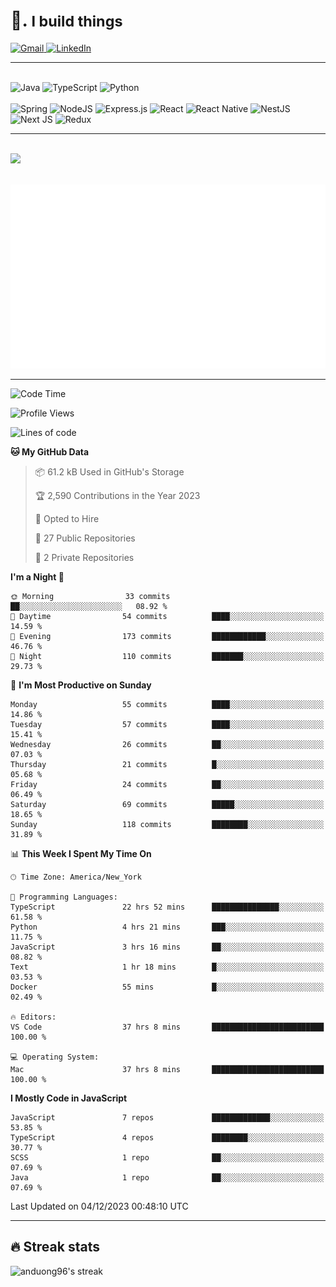 <div align="left">
  <h1>👋. <small>I build things</small></h1>

  <a href="mailto:an.duongx@gmail.com">
    <img alt="Gmail" src="https://img.shields.io/badge/Gmail-D14836?style=for-the-badge&logo=gmail&logoColor=white" />
  </a>
  <a href="https://www.linkedin.com/in/ahdng">
    <img alt="LinkedIn" src="https://img.shields.io/badge/linkedin-%230077B5.svg?style=for-the-badge&logo=linkedin&logoColor=white"/>
  </a>

  <br/>
  <hr />
  <br/>

  <img alt="Java" src="https://img.shields.io/badge/java-%23ED8B00.svg?style=for-the-badge&logo=java&logoColor=white"/>
  <img alt="TypeScript" src="https://img.shields.io/badge/typescript-%23007ACC.svg?style=for-the-badge&logo=typescript&logoColor=white"/>
  <img alt="Python" src="https://img.shields.io/badge/python-%2314354C.svg?style=for-the-badge&logo=python&logoColor=white"/>

  <br />
  <br />
  <img alt="Spring" src="https://img.shields.io/badge/spring-%236DB33F.svg?style=for-the-badge&logo=spring&logoColor=white"/>
  <img alt="NodeJS" src="https://img.shields.io/badge/node.js-%2343853D.svg?style=for-the-badge&logo=node-dot-js&logoColor=white"/>
  <img alt="Express.js" src="https://img.shields.io/badge/express.js-%23404d59.svg?style=for-the-badge&logo=express&logoColor=%2361DAFB"/>
  <img alt="React" src="https://img.shields.io/badge/react-%2320232a.svg?style=for-the-badge&logo=react&logoColor=%2361DAFB"/>
  <img alt="React Native" src="https://img.shields.io/badge/react_native-%2320232a.svg?style=for-the-badge&logo=react&logoColor=%2361DAFB"/>
  <img alt="NestJS" src="https://img.shields.io/badge/nestjs-%23E0234E.svg?style=for-the-badge&logo=nestjs&logoColor=white" />
  <img alt="Next JS" src="https://img.shields.io/badge/nextjs-%23000000.svg?style=for-the-badge&logo=next.js&logoColor=white"/>
  <img alt="Redux" src="https://img.shields.io/badge/redux-%23593d88.svg?style=for-the-badge&logo=redux&logoColor=white"/>

  <br/>
  <hr />
  <br/>
  <img src="https://github-profile-trophy.vercel.app/?username=anduong96&theme=onedark" />
  <br/>
  <br/>

  ![Stats Overview](https://raw.githubusercontent.com/anduong96/github-stats-transparent/output/generated/overview.svg)

  <hr />
  
  <!--START_SECTION:waka-->
![Code Time](http://img.shields.io/badge/Code%20Time-4%2C795%20hrs%2035%20mins-blue)

![Profile Views](http://img.shields.io/badge/Profile%20Views-3-blue)

![Lines of code](https://img.shields.io/badge/From%20Hello%20World%20I%27ve%20Written-337.4%20thousand%20lines%20of%20code-blue)

**🐱 My GitHub Data** 

> 📦 61.2 kB Used in GitHub's Storage 
 > 
> 🏆 2,590 Contributions in the Year 2023
 > 
> 💼 Opted to Hire
 > 
> 📜 27 Public Repositories 
 > 
> 🔑 2 Private Repositories 
 > 
**I'm a Night 🦉** 

```text
🌞 Morning                33 commits          ██░░░░░░░░░░░░░░░░░░░░░░░   08.92 % 
🌆 Daytime                54 commits          ████░░░░░░░░░░░░░░░░░░░░░   14.59 % 
🌃 Evening                173 commits         ████████████░░░░░░░░░░░░░   46.76 % 
🌙 Night                  110 commits         ███████░░░░░░░░░░░░░░░░░░   29.73 % 
```
📅 **I'm Most Productive on Sunday** 

```text
Monday                   55 commits          ████░░░░░░░░░░░░░░░░░░░░░   14.86 % 
Tuesday                  57 commits          ████░░░░░░░░░░░░░░░░░░░░░   15.41 % 
Wednesday                26 commits          ██░░░░░░░░░░░░░░░░░░░░░░░   07.03 % 
Thursday                 21 commits          █░░░░░░░░░░░░░░░░░░░░░░░░   05.68 % 
Friday                   24 commits          ██░░░░░░░░░░░░░░░░░░░░░░░   06.49 % 
Saturday                 69 commits          █████░░░░░░░░░░░░░░░░░░░░   18.65 % 
Sunday                   118 commits         ████████░░░░░░░░░░░░░░░░░   31.89 % 
```


📊 **This Week I Spent My Time On** 

```text
🕑︎ Time Zone: America/New_York

💬 Programming Languages: 
TypeScript               22 hrs 52 mins      ███████████████░░░░░░░░░░   61.58 % 
Python                   4 hrs 21 mins       ███░░░░░░░░░░░░░░░░░░░░░░   11.75 % 
JavaScript               3 hrs 16 mins       ██░░░░░░░░░░░░░░░░░░░░░░░   08.82 % 
Text                     1 hr 18 mins        █░░░░░░░░░░░░░░░░░░░░░░░░   03.53 % 
Docker                   55 mins             █░░░░░░░░░░░░░░░░░░░░░░░░   02.49 % 

🔥 Editors: 
VS Code                  37 hrs 8 mins       █████████████████████████   100.00 % 

💻 Operating System: 
Mac                      37 hrs 8 mins       █████████████████████████   100.00 % 
```

**I Mostly Code in JavaScript** 

```text
JavaScript               7 repos             █████████████░░░░░░░░░░░░   53.85 % 
TypeScript               4 repos             ████████░░░░░░░░░░░░░░░░░   30.77 % 
SCSS                     1 repo              ██░░░░░░░░░░░░░░░░░░░░░░░   07.69 % 
Java                     1 repo              ██░░░░░░░░░░░░░░░░░░░░░░░   07.69 % 
```




 Last Updated on 04/12/2023 00:48:10 UTC
<!--END_SECTION:waka-->
  
  <hr />

  <h2>🔥 Streak stats</h2>
  <img alt="anduong96's streak" src="https://github-readme-streak-stats.herokuapp.com/?user=anduong96&theme=monokai-metallian&hide_border=true"/>
</div>
<br/>
<br/>


